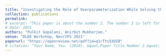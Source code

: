 ```yaml
---
title: "Investigating the Role of Overparameterization While Solving the Pendulum with DeepONets"
collection: publications
permalink:
# excerpt: "This paper is about the number 2. The number 3 is left for future work."
# date: 2021
authors: "Pulkit Gopalani, Anirbit Mukherjee."
venue: "DLDE Workshop, NeurIPS 2021"
paperurl: "https://openreview.net/pdf?id=q1rTts5XOIB"
# citation: "Your Name, You. (2010). &quot;Paper Title Number 2.&quot; <i>Journal 1</i>. 1(2)."
---
```


